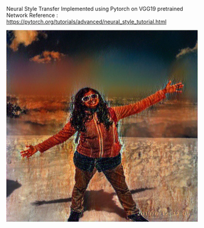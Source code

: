 Neural Style Transfer Implemented using Pytorch on VGG19 pretrained Network
Reference : https://pytorch.org/tutorials/advanced/neural_style_tutorial.html
 

![image alt ><](cold_fire.jpg)


